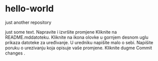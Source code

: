 # hello-world
just another repository

just some text. 
Napravite i izvršite promjene
Kliknite na README.mddatoteku.
Kliknite na  ikona olovke u gornjem desnom uglu prikaza datoteke za uređivanje.
U uredniku napišite malo o sebi.
Napišite poruku o urezivanju koja opisuje vaše promjene.
Kliknite dugme Commit changes .
